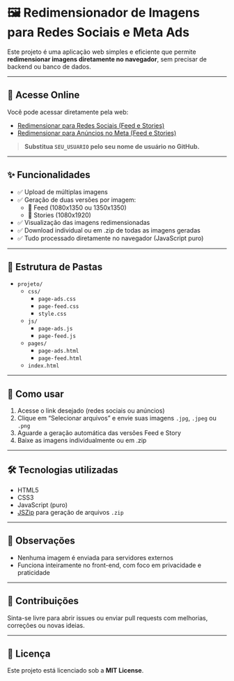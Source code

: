 # 🖼️ Redimensionador de Imagens para Redes Sociais e Meta Ads

Este projeto é uma aplicação web simples e eficiente que permite **redimensionar imagens diretamente no navegador**, sem precisar de backend ou banco de dados.

---

## 🔗 Acesse Online

Você pode acessar diretamente pela web:

- [Redimensionar para Redes Sociais (Feed e Stories)](https://SEU_USUARIO.github.io/projeto/pages/page-feed.html)
- [Redimensionar para Anúncios no Meta (Feed e Stories)](https://SEU_USUARIO.github.io/projeto/pages/page-ads.html)

> **Substitua `SEU_USUARIO` pelo seu nome de usuário no GitHub.**

---

## ✨ Funcionalidades

- ✅ Upload de múltiplas imagens  
- ✅ Geração de duas versões por imagem:  
  - 📱 Feed (1080x1350 ou 1350x1350)  
  - 📲 Stories (1080x1920)  
- ✅ Visualização das imagens redimensionadas  
- ✅ Download individual ou em .zip de todas as imagens geradas  
- ✅ Tudo processado diretamente no navegador (JavaScript puro)

---

## 📁 Estrutura de Pastas

- `projeto/`
  - `css/`
    - `page-ads.css`
    - `page-feed.css`
    - `style.css`
  - `js/`
    - `page-ads.js`
    - `page-feed.js`
  - `pages/`
    - `page-ads.html`
    - `page-feed.html`
  - `index.html`

---

## 🚀 Como usar

1. Acesse o link desejado (redes sociais ou anúncios)
2. Clique em “Selecionar arquivos” e envie suas imagens `.jpg`, `.jpeg` ou `.png`
3. Aguarde a geração automática das versões Feed e Story
4. Baixe as imagens individualmente ou em .zip

---

## 🛠️ Tecnologias utilizadas

- HTML5
- CSS3
- JavaScript (puro)
- [JSZip](https://stuk.github.io/jszip/) para geração de arquivos `.zip`

---

## 📌 Observações

- Nenhuma imagem é enviada para servidores externos
- Funciona inteiramente no front-end, com foco em privacidade e praticidade

---

## 🤝 Contribuições

Sinta-se livre para abrir issues ou enviar pull requests com melhorias, correções ou novas ideias.

---

## 📄 Licença

Este projeto está licenciado sob a **MIT License**.
